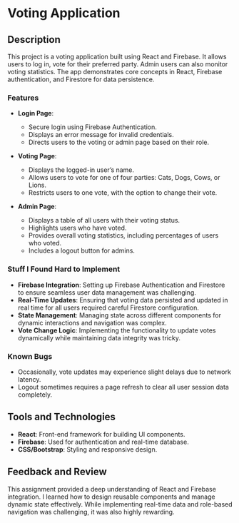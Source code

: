 # Voting Application

## Description

This project is a voting application built using React and Firebase. It allows users to log in, vote for their preferred party. Admin users can also monitor voting statistics. The app demonstrates core concepts in React, Firebase authentication, and Firestore for data persistence.

### Features
- **Login Page**:  
  - Secure login using Firebase Authentication.  
  - Displays an error message for invalid credentials.  
  - Directs users to the voting or admin page based on their role.

- **Voting Page**:  
  - Displays the logged-in user’s name.  
  - Allows users to vote for one of four parties: Cats, Dogs, Cows, or Lions.  
  - Restricts users to one vote, with the option to change their vote.  

- **Admin Page**:  
  - Displays a table of all users with their voting status.  
  - Highlights users who have voted.  
  - Provides overall voting statistics, including percentages of users who voted.  
  - Includes a logout button for admins.

### Stuff I Found Hard to Implement
- **Firebase Integration**: Setting up Firebase Authentication and Firestore to ensure seamless user data management was challenging.  
- **Real-Time Updates**: Ensuring that voting data persisted and updated in real time for all users required careful Firestore configuration.  
- **State Management**: Managing state across different components for dynamic interactions and navigation was complex.  
- **Vote Change Logic**: Implementing the functionality to update votes dynamically while maintaining data integrity was tricky.  

### Known Bugs
- Occasionally, vote updates may experience slight delays due to network latency.  
- Logout sometimes requires a page refresh to clear all user session data completely.


## Tools and Technologies
- **React**: Front-end framework for building UI components.  
- **Firebase**: Used for authentication and real-time database.  
- **CSS/Bootstrap**: Styling and responsive design.  


## Feedback and Review
This assignment provided a deep understanding of React and Firebase integration. I learned how to design reusable components and manage dynamic state effectively. While implementing real-time data and role-based navigation was challenging, it was also highly rewarding.  
